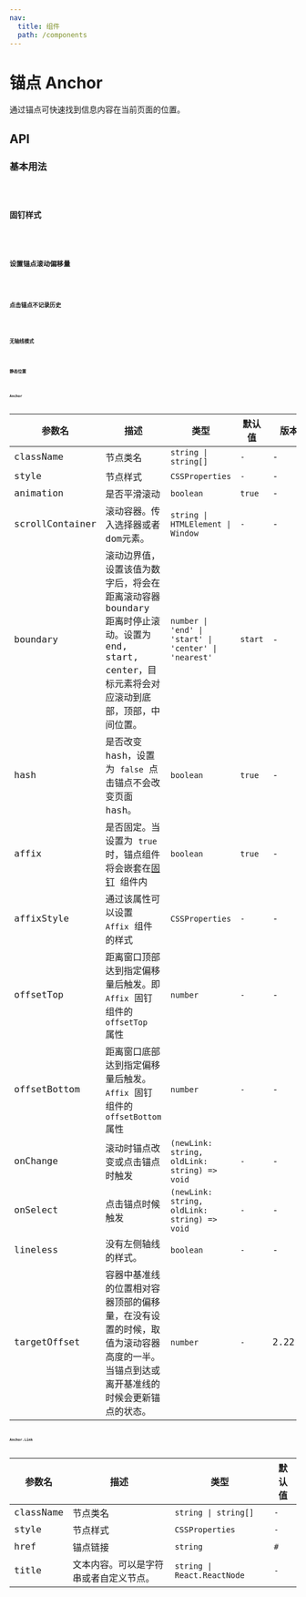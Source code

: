 ```yaml
---
nav:
  title: 组件
  path: /components
---
```


# 锚点 Anchor

通过锚点可快速找到信息内容在当前页面的位置。

## API

### 基本用法

<code src="./__demo__/basic.demo.tsx" />

### 固钉样式

<code src="./__demo__/affix.demo.tsx" />

### 设置锚点滚动偏移量

<code src="./__demo__/boundary.demo.tsx" />

### 点击锚点不记录历史

<code src="./__demo__/hash.demo.tsx" />

### 无轴线模式

<code src="./__demo__/lineless.demo.tsx" />

### 静态位置

<code src="./__demo__/static.demo.tsx" />

### Anchor

|参数名|描述|类型|默认值|版本|
|---|---|---|---|---|
|className|节点类名|`string \| string[]`|`-`|-|
|style|节点样式|`CSSProperties`|`-`|-|
|animation|是否平滑滚动|`boolean`|`true`|-|
|scrollContainer|滚动容器。传入选择器或者dom元素。|`string \| HTMLElement \| Window`|`-`|-|
|boundary|滚动边界值，设置该值为数字后，将会在距离滚动容器 boundary 距离时停止滚动。设置为 end, start, center，目标元素将会对应滚动到底部，顶部，中间位置。|`number \| 'end' \| 'start' \| 'center' \| 'nearest'`|`start`|-|
|hash|是否改变 hash，设置为 `false` 点击锚点不会改变页面 hash。|`boolean`|`true`|-|
|affix|是否固定。当设置为 `true`时，锚点组件将会嵌套在[固钉](/react/components/affix) 组件内|`boolean`|`true`|-|
|affixStyle|通过该属性可以设置 `Affix` 组件的样式|`CSSProperties`|`-`|-|
|offsetTop|距离窗口顶部达到指定偏移量后触发。即 `Affix` 固钉组件的 `offsetTop` 属性|`number`|`-`|-|
|offsetBottom|距离窗口底部达到指定偏移量后触发。 `Affix` 固钉组件的 `offsetBottom` 属性|`number`|`-`|-|
|onChange|滚动时锚点改变或点击锚点时触发|`(newLink: string, oldLink: string) => void`|`-`|-|
|onSelect|点击锚点时候触发|`(newLink: string, oldLink: string) => void`|`-`|-|
|lineless|没有左侧轴线的样式。|`boolean`|`-`|-|
|targetOffset|容器中基准线的位置相对容器顶部的偏移量，在没有设置的时候，取值为滚动容器高度的一半。当锚点到达或离开基准线的时候会更新锚点的状态。|`number`|`-`|2.22.0|

### Anchor.Link

|参数名|描述|类型|默认值|
|---|---|---|---|
|className|节点类名|`string \| string[]`|`-`|
|style|节点样式|`CSSProperties`|`-`|
|href|锚点链接|`string`|`#`|
|title|文本内容。可以是字符串或者自定义节点。|`string \| React.ReactNode`|`-`|
